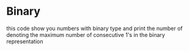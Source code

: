 # Binary
this code show you numbers with binary type 
and print the number of denoting the maximum number of consecutive 1's  in the binary representation 
